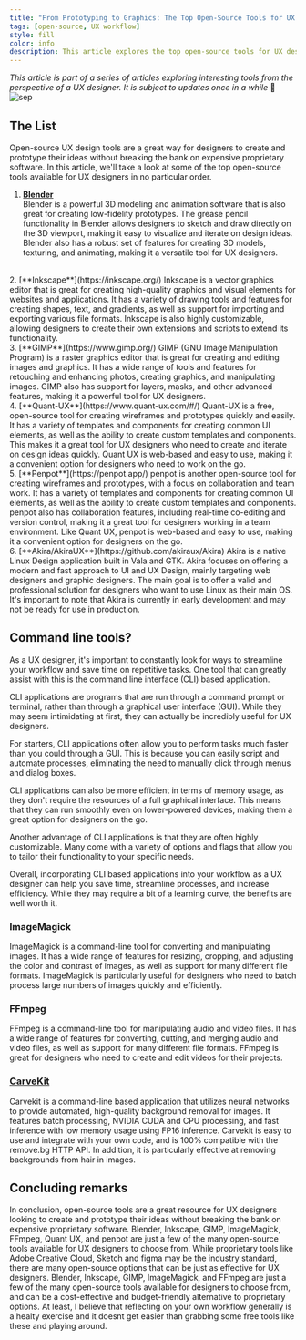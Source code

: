 ```yaml
---
title: "From Prototyping to Graphics: The Top Open-Source Tools for UX Design"
tags: [open-source, UX workflow]
style: fill
color: info
description: This article explores the top open-source tools for UX designers, including Blender, Inkscape, GIMP, ImageMagick, FFmpeg, Quant UX, and penpot. These tools can help designers save time and work more efficiently on various tasks in the design process, from prototyping to image manipulation.
---
```

*This article is part of a series of articles exploring interesting tools from the perspective of a UX designer. It is subject to updates once in a while* 🔎
![sep](/website/images/sep.svg)  
## The List

Open-source UX design tools are a great way for designers to create and prototype their ideas without breaking the bank on expensive proprietary software. In this article, we'll take a look at some of the top open-source tools available for UX designers in no particular order.  

1. [**Blender**](https://www.blender.org/)  
Blender is a powerful 3D modeling and animation software that is also great for creating low-fidelity prototypes. The grease pencil functionality in Blender allows designers to sketch and draw directly on the 3D viewport, making it easy to visualize and iterate on design ideas. Blender also has a robust set of features for creating 3D models, texturing, and animating, making it a versatile tool for UX designers.  
<br>
2. [**Inkscape**](https://inkscape.org/)  
Inkscape is a vector graphics editor that is great for creating high-quality graphics and visual elements for websites and applications. It has a variety of drawing tools and features for creating shapes, text, and gradients, as well as support for importing and exporting various file formats. Inkscape is also highly customizable, allowing designers to create their own extensions and scripts to extend its functionality.  
<br>
3. [**GIMP**](https://www.gimp.org/)  
GIMP (GNU Image Manipulation Program) is a raster graphics editor that is great for creating and editing images and graphics. It has a wide range of tools and features for retouching and enhancing photos, creating graphics, and manipulating images. GIMP also has support for layers, masks, and other advanced features, making it a powerful tool for UX designers.  
<br>
4. [**Quant-UX**](https://www.quant-ux.com/#/)  
Quant-UX is a free, open-source tool for creating wireframes and prototypes quickly and easily. It has a variety of templates and components for creating common UI elements, as well as the ability to create custom templates and components. This makes it a great tool for UX designers who need to create and iterate on design ideas quickly. Quant UX is web-based and easy to use, making it a convenient option for designers who need to work on the go.  
<br>
5. [**Penpot**](https://penpot.app/)  
penpot is another open-source tool for creating wireframes and prototypes, with a focus on collaboration and team work. It has a variety of templates and components for creating common UI elements, as well as the ability to create custom templates and components. penpot also has collaboration features, including real-time co-editing and version control, making it a great tool for designers working in a team environment. Like Quant UX, penpot is web-based and easy to use, making it a convenient option for designers on the go.  
<br>
6. [**Akira/AkiraUX**](https://github.com/akiraux/Akira)  
Akira is a native Linux Design application built in Vala and GTK. Akira focuses on offering a modern and fast approach to UI and UX Design, mainly targeting web designers and graphic designers. The main goal is to offer a valid and professional solution for designers who want to use Linux as their main OS. It's important to note that Akira is currently in early development and may not be ready for use in production.

## Command line tools?  

As a UX designer, it's important to constantly look for ways to streamline your workflow and save time on repetitive tasks. One tool that can greatly assist with this is the command line interface (CLI) based application. 

CLI applications are programs that are run through a command prompt or terminal, rather than through a graphical user interface (GUI). While they may seem intimidating at first, they can actually be incredibly useful for UX designers. 

For starters, CLI applications often allow you to perform tasks much faster than you could through a GUI. This is because you can easily script and automate processes, eliminating the need to manually click through menus and dialog boxes. 

CLI applications can also be more efficient in terms of memory usage, as they don't require the resources of a full graphical interface. This means that they can run smoothly even on lower-powered devices, making them a great option for designers on the go. 

Another advantage of CLI applications is that they are often highly customizable. Many come with a variety of options and flags that allow you to tailor their functionality to your specific needs. 

Overall, incorporating CLI based applications into your workflow as a UX designer can help you save time, streamline processes, and increase efficiency. While they may require a bit of a learning curve, the benefits are well worth it.  

### ImageMagick
ImageMagick is a command-line tool for converting and manipulating images. It has a wide range of features for resizing, cropping, and adjusting the color and contrast of images, as well as support for many different file formats. ImageMagick is particularly useful for designers who need to batch process large numbers of images quickly and efficiently.
### FFmpeg
FFmpeg is a command-line tool for manipulating audio and video files. It has a wide range of features for converting, cutting, and merging audio and video files, as well as support for many different file formats. FFmpeg is great for designers who need to create and edit videos for their projects.
### [CarveKit](https://github.com/OPHoperHPO/image-background-remove-tool)
Carvekit is a command-line based application that utilizes neural networks to provide automated, high-quality background removal for images. It features batch processing, NVIDIA CUDA and CPU processing, and fast inference with low memory usage using FP16 inference. Carvekit is easy to use and integrate with your own code, and is 100% compatible with the remove.bg HTTP API. In addition, it is particularly effective at removing backgrounds from hair in images.


## Concluding remarks

In conclusion, open-source tools are a great resource for UX designers looking to create and prototype their ideas without breaking the bank on expensive proprietary software. Blender, Inkscape, GIMP, ImageMagick, FFmpeg, Quant UX, and penpot are just a few of the many open-source tools available for UX designers to choose from. While proprietary tools like Adobe Creative Cloud, Sketch and figma may be the industry standard, there are many open-source options that can be just as effective for UX designers. Blender, Inkscape, GIMP, ImageMagick, and FFmpeg are just a few of the many open-source tools available for designers to choose from, and can be a cost-effective and budget-friendly alternative to proprietary options. At least, I believe that reflecting on your own workflow generally is a healty exercise and it doesnt get easier than grabbing some free tools like these and playing around.